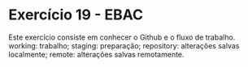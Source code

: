 # Exercício 19 - EBAC

Este exercício consiste em conhecer o Github
e o fluxo de trabalho.
working: trabalho;
staging: preparação;
repository: alterações salvas localmente;
remote: alterações salvas remotamente.